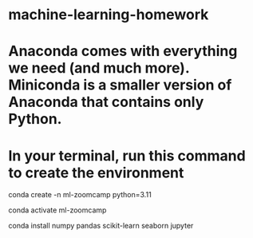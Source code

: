 # machine-learning-homework

# Anaconda comes with everything we need (and much more). Miniconda is a smaller version of Anaconda that contains only Python.

# In your terminal, run this command to create the environment

conda create -n ml-zoomcamp python=3.11

conda activate ml-zoomcamp

conda install numpy pandas scikit-learn seaborn jupyter
